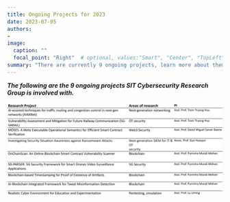 ```yaml
---
title: Ongoing Projects for 2023
date: 2023-07-05
authors:
- 
image: 
  caption: ""
  focal_point: "Right"  # optional, values:"Smart", "Center", "TopLeft", "Top", "TopRight", "Left", "Right", "BottomLeft", "Bottom", "BottomRight"
summary: "There are currently 9 ongoing projects, learn more about them here"
---
```


***The following are the 9 ongoing projects SIT Cybersecurity Research Group is involved with.***

![Ongoing Projects](./ongoing-projects.png)
